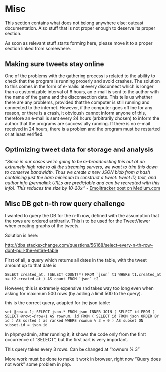 # Misc
This section contains what does not belong anywhere else: outcast documentation. Also stuff that is not proper enough to deserve its proper section. 

As soon as relevant stuff starts forming here, please move it to a proper section linked from somewhere.

## Making sure tweets stay online

One of the problems with the gathering process is related to the ability to check that the program is running properly and avoid crashes. The solution to this comes in the form of e-mails: at every disconnect which is longer than a customizable interval of 6 hours, an e-mail is sent to the author with the name of the game and the disconnection date. This tells us whether there are any problems, provided that the computer is still running and connected to the internet. However, if the computer goes offline for any reason, or there is a crash, it obviously cannot inform anyone of this, therefore an e-mail is sent every 24 hours (arbitrarily chosen) to inform the author that the programs are successfully running. If there is no e-mail received in 24 hours, there is a problem and the program must be restarted or at least verified.

## Optimizing tweet data for storage and analysis

*“Since in our cases we’re going to be re-broadcasting this out at an extremely high rate to all the streaming servers, we want to trim this down to conserve bandwidth. Thus we create a new JSON blob from a hash containing just the bare minimum to construct a tweet: tweet ID, text, and author info (permalink URLs are predictable and can be recreated with this info). This reduces the size by 10-20x.”* - [Emojitracker post on Medium.com](https://medium.com/@mroth/how-i-built-emojitracker-179cfd8238ac)

## Misc DB get n-th row query challenge
I wanted to query the DB for the n-th row, defined with the assumption that the rows are ordered arbitrarily. This is to be used for the TweetViewer when creating graphs of the tweets.

Solution is here:

http://dba.stackexchange.com/questions/56168/select-every-n-th-row-dont-pull-the-entire-table 

First of all, a query which returns all dates in the table, with the tweet amount up to that date is 

```
SELECT created_at, (SELECT COUNT(*) FROM `json` t1 WHERE t1.created_at <= t2.created_at ) AS count FROM `json` t2 
```

However, this is extremely expensive and takes way too long even when asking for maximum 500 rows (by adding a limit 500 to the query).

this is the correct query, adapted for the json table:
```
set @row:=-1; SELECT json.* FROM json INNER JOIN ( SELECT id FROM ( SELECT @row:=@row+1 AS rownum, id FROM ( SELECT id FROM json ORDER BY id ) AS sorted ) as ranked WHERE rownum % 3 = 0 ) AS subset ON subset.id = json.id
```

In phpmyadmin, after running it, it shows the code only from the first occurrence of “SELECT”, but the first part is very important.

This query takes every 3 rows. Can be changed at “rownum % 3”

More work must be done to make it work in browser, right now “Query does not work” some problem in php.

